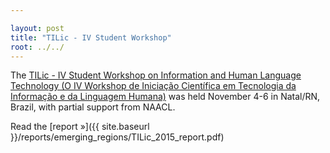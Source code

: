 ```yaml
---

layout: post
title: "TILic - IV Student Workshop"
root: ../../
---
```


The [TILic - IV Student Workshop on Information and Human Language Technology (O IV Workshop de Iniciação Científica em Tecnologia da Informação e da Linguagem Humana)](https://sites.google.com/site/4tilic2015/) was held November 4-6 in Natal/RN, Brazil, with partial support from NAACL.

Read the [report »]({{ site.baseurl }}/reports/emerging_regions/TILic_2015_report.pdf)
